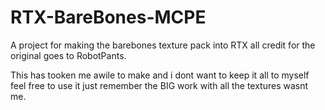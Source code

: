 # RTX-BareBones-MCPE
A project for making the barebones texture pack into RTX all credit for the original goes to RobotPants.

This has tooken me awile to make and i dont want to keep it all to myself feel free to use it just remember the BIG work with all the textures wasnt me.

